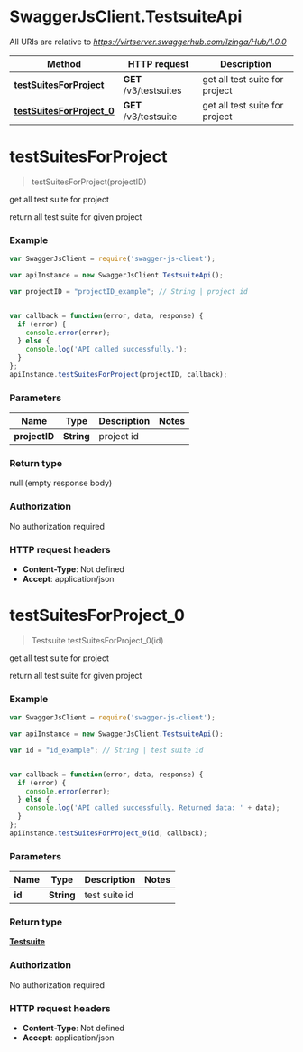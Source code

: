 # SwaggerJsClient.TestsuiteApi

All URIs are relative to *https://virtserver.swaggerhub.com/Izinga/Hub/1.0.0*

Method | HTTP request | Description
------------- | ------------- | -------------
[**testSuitesForProject**](TestsuiteApi.md#testSuitesForProject) | **GET** /v3/testsuites | get all test suite for project
[**testSuitesForProject_0**](TestsuiteApi.md#testSuitesForProject_0) | **GET** /v3/testsuite | get all test suite for project


<a name="testSuitesForProject"></a>
# **testSuitesForProject**
> testSuitesForProject(projectID)

get all test suite for project

return all test suite for given project

### Example
```javascript
var SwaggerJsClient = require('swagger-js-client');

var apiInstance = new SwaggerJsClient.TestsuiteApi();

var projectID = "projectID_example"; // String | project id


var callback = function(error, data, response) {
  if (error) {
    console.error(error);
  } else {
    console.log('API called successfully.');
  }
};
apiInstance.testSuitesForProject(projectID, callback);
```

### Parameters

Name | Type | Description  | Notes
------------- | ------------- | ------------- | -------------
 **projectID** | **String**| project id | 

### Return type

null (empty response body)

### Authorization

No authorization required

### HTTP request headers

 - **Content-Type**: Not defined
 - **Accept**: application/json

<a name="testSuitesForProject_0"></a>
# **testSuitesForProject_0**
> Testsuite testSuitesForProject_0(id)

get all test suite for project

return all test suite for given project

### Example
```javascript
var SwaggerJsClient = require('swagger-js-client');

var apiInstance = new SwaggerJsClient.TestsuiteApi();

var id = "id_example"; // String | test suite id


var callback = function(error, data, response) {
  if (error) {
    console.error(error);
  } else {
    console.log('API called successfully. Returned data: ' + data);
  }
};
apiInstance.testSuitesForProject_0(id, callback);
```

### Parameters

Name | Type | Description  | Notes
------------- | ------------- | ------------- | -------------
 **id** | **String**| test suite id | 

### Return type

[**Testsuite**](Testsuite.md)

### Authorization

No authorization required

### HTTP request headers

 - **Content-Type**: Not defined
 - **Accept**: application/json

